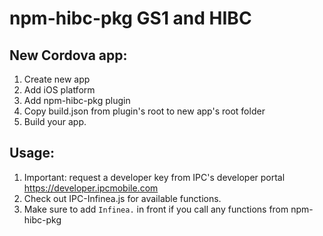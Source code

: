 npm-hibc-pkg GS1 and HIBC
========================

## New Cordova app:
1. Create new app
2. Add iOS platform
3. Add npm-hibc-pkg plugin
4. Copy build.json from plugin's root to new app's root folder
6. Build your app.

## Usage:
1. Important: request a developer key from IPC's developer portal https://developer.ipcmobile.com
2. Check out IPC-Infinea.js for available functions.
3. Make sure to add `Infinea.` in front if you call any functions from npm-hibc-pkg

